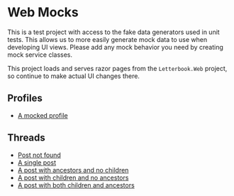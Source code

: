 # Web Mocks

This is a test project with access to the fake data generators used in unit tests.
This allows us to more easily generate mock data to use when developing UI views.
Please add any mock behavior you need by creating mock service classes.

This project loads and serves razor pages from the `Letterbook.Web` project, so continue to make actual UI changes there.

## Profiles

- [A mocked profile](http://localhost:5127/@anything@mock)

## Threads

- [Post not found](http://localhost:5127/thread/000000000000000000000007b)
- [A single post](http://localhost:5127/thread/00000000000000000000000en)
- [A post with ancestors and no children](http://localhost:5127/thread/00000000000000000000000u9)
- [A post with children and no ancestors](http://localhost:5127/thread/00000000000000000000001oi)
- [A post with both children and ancestors](http://localhost:5127/thread/00000000000000000000003c1)